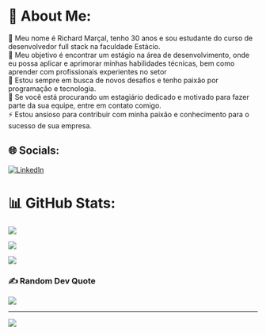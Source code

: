 # 💫 About Me:
🔭 Meu nome é Richard Marçal, tenho 30 anos e sou estudante do curso de desenvolvedor full stack na faculdade Estácio.<br>🤝 Meu objetivo é encontrar um estágio na área de desenvolvimento, onde eu possa aplicar e aprimorar minhas habilidades técnicas, bem como aprender com profissionais experientes no setor<br>🌱 Estou sempre em busca de novos desafios e tenho paixão por programação e tecnologia.<br>💬 Se você está procurando um estagiário dedicado e motivado para fazer parte da sua equipe, entre em contato comigo.<br>⚡ Estou ansioso para contribuir com minha paixão e conhecimento para o sucesso de sua empresa.


## 🌐 Socials:
[![LinkedIn](https://img.shields.io/badge/LinkedIn-%230077B5.svg?logo=linkedin&logoColor=white)](https://linkedin.com/in/https://www.linkedin.com/in/richard-andrews-mar%C3%A7al-3a05a3270/) 


# 📊 GitHub Stats:

![](https://github-readme-stats.vercel.app/api?user=Richandrews30&theme=dark&hide_border=false&include_all_commits=false&count_private=false)<br/>

![](https://github-readme-streak-stats.herokuapp.com/?user=Richandrews30&theme=dark&hide_border=false)<br/>

![](https://github-readme-stats.vercel.app/api/top-langs/?user=Richandrews30&theme=dark&hide_border=false&include_all_commits=false&count_private=false&layout=compact)

### ✍️ Random Dev Quote
![](https://quotes-github-readme.vercel.app/api?type=horizontal&theme=dark)

---
[![](https://visitcount.itsvg.in/api?id=Richandrews30&icon=0&color=0)](https://visitcount.itsvg.in)

<!-- Proudly created with GPRM ( https://gprm.itsvg.in ) -->
